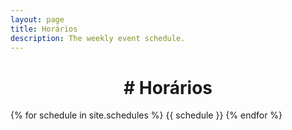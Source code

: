 ```yaml
---
layout: page
title: Horários
description: The weekly event schedule.
---
```


<h1 align="center"># Horários</h1>

{% for schedule in site.schedules %}
{{ schedule }}
{% endfor %}
